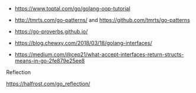 * https://www.toptal.com/go/golang-oop-tutorial

* http://tmrts.com/go-patterns/ and https://github.com/tmrts/go-patterns

* https://go-proverbs.github.io/

* https://blog.chewxy.com/2018/03/18/golang-interfaces/

* https://medium.com/@cep21/what-accept-interfaces-return-structs-means-in-go-2fe879e25ee8


Reflection

https://halfrost.com/go_reflection/
